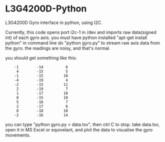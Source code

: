 L3G4200D-Python
===============

L3G4200D Gyro interface in python, using I2C.

Currently, this code opens port i2c-1 in /dev and imports raw data(signed int) of each gyro axis.
you must have python installed "apt-get install python"
in command line do "python gyro.py" to stream raw axis data from the gyro. the readings are noisy, and that's normal.

you should get something like this:

        -1        -14          6
         4        -15          5
        -1        -15         10
        -4        -19          4
        -2        -15         11
         2        -19          7
         1        -17         10
         8        -15         10
         5        -16          7
         2        -17          6
         0        -18         10
        -2        -16         14

you can type "python gyro.py > data.tsv", then ctrl C to stop. take data.tsv, open it in MS Excel
or equivelant, and plot the data to visualise the gyro movements.
